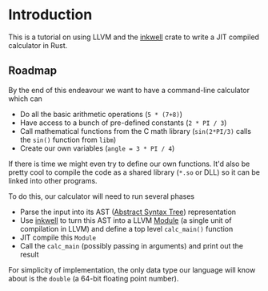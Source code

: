 # Introduction

This is a tutorial on using LLVM and the [inkwell] crate to write a JIT compiled 
calculator in Rust.

## Roadmap

By the end of this endeavour we want to have a command-line calculator which can

- Do all the basic arithmetic operations (`5 * (7+8)`)
- Have access to a bunch of pre-defined constants (`2 * PI / 3`)
- Call mathematical functions from the C math library (`sin(2*PI/3)` calls the 
  `sin()` function from `libm`)
- Create our own variables (`angle = 3 * PI / 4`)

If there is time we might even try to define our own functions. It'd also be 
pretty cool to compile the code as a shared library (`*.so` or DLL) so it can be
linked into other programs.

To do this, our calculator will need to run several phases

- Parse the input into its AST ([Abstract Syntax Tree]) representation
- Use [inkwell] to turn this AST into a LLVM [Module] \(a single unit of 
  compilation in LLVM) and define a top level `calc_main()` function
- JIT compile this `Module`
- Call the `calc_main` (possibly passing in arguments) and print out the result

For simplicity of implementation, the only data type our language will know
about is the `double` (a 64-bit floating point number).


[inkwell]: https://github.com/TheDan64/inkwell
[Abstract Syntax Tree]: https://en.wikipedia.org/wiki/Abstract_syntax_tree
[Module]: http://llvm.org/doxygen/classllvm_1_1Module.html#details